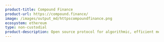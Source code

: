 ```yaml
---
product-title: Compound Finance
product-url: https://compound.finance/
image: /images/output_md/httpscompoundfinance.png
ecosystem: ethereum
type: non-custodial
product-description: Open source protocol for algorithmic, efficient money markets on the Ethereum.
---
```

